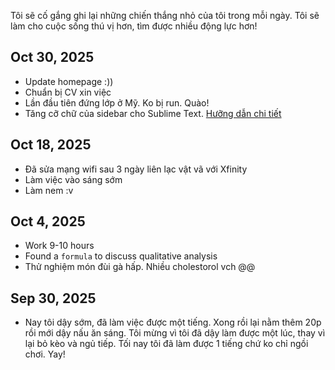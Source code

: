 
Tôi sẽ cố gắng ghi lại những chiến thắng nhỏ của tôi trong mỗi ngày. 
Tôi sẽ làm cho cuộc sống thú vị hơn, tìm được nhiều động lực hơn!

## Oct 30, 2025
* Update homepage :))
* Chuẩn bị CV xin việc
* Lần đầu tiên đứng lớp ở Mỹ. Ko bị run. Quào!
* Tăng cỡ chữ của sidebar cho Sublime Text. [Hưỡng dẫn chi tiết](https://forum.sublimetext.com/t/increase-side-of-the-ui-menus-folders-etc/46704/2 )

## Oct 18, 2025
* Đã sửa mạng wifi sau 3 ngày liên lạc vật vã với Xfinity
* Làm việc vào sáng sớm
* Làm nem :v


## Oct 4, 2025
* Work 9-10 hours
* Found a `formula` to discuss qualitative analysis
* Thử nghiệm món đùi gà hấp. Nhiều cholestorol vch @@


## Sep 30, 2025
* Nay tôi dậy sớm, đã làm việc được một tiếng. Xong rồi lại nằm thêm 20p rồi mới dậy nấu ăn sáng. Tôi mừng vì tôi đã dậy làm được một lúc, thay vì lại bỏ kèo và ngủ tiếp. Tối nay tôi đã làm được 1 tiếng chứ ko chỉ ngồi chơi. Yay!
